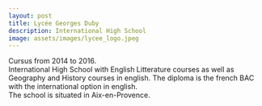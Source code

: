 ```yaml
---
layout: post
title: Lycée Georges Duby
description: International High School
image: assets/images/lycee_logo.jpeg
---
```


Cursus from 2014 to 2016. <br>
International High School with English Litterature courses as well as Geography and History courses in english. The diploma is the french BAC with the international option in english. <br> The school is situated in Aix-en-Provence.

